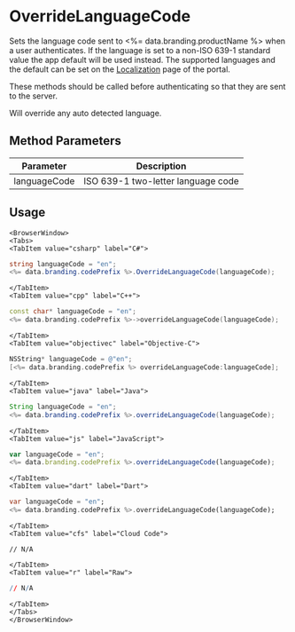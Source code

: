 # OverrideLanguageCode

Sets the language code sent to <%= data.branding.productName %> when a user authenticates. If the language is set to a non-ISO 639-1 standard value the app default will be used instead. The supported languages and the default can be set on the [Localization](https://portal.braincloudservers.com/admin/dashboard#/development/core-settings-localization) page of the portal.

These methods should be called before authenticating so that they are sent to the server.

Will override any auto detected language.

## Method Parameters

| Parameter    | Description                        |
| ------------ | ---------------------------------- |
| languageCode | ISO 639-1 two-letter language code |

## Usage

```mdx-code-block
<BrowserWindow>
<Tabs>
<TabItem value="csharp" label="C#">
```

```csharp
string languageCode = "en";
<%= data.branding.codePrefix %>.OverrideLanguageCode(languageCode);
```

```mdx-code-block
</TabItem>
<TabItem value="cpp" label="C++">
```

```cpp
const char* languageCode = "en";
<%= data.branding.codePrefix %>->overrideLanguageCode(languageCode);
```

```mdx-code-block
</TabItem>
<TabItem value="objectivec" label="Objective-C">
```

```objectivec
NSString* languageCode = @"en";
[<%= data.branding.codePrefix %> overrideLanguageCode:languageCode];
```

```mdx-code-block
</TabItem>
<TabItem value="java" label="Java">
```

```java
String languageCode = "en";
<%= data.branding.codePrefix %>.overrideLanguageCode(languageCode);
```

```mdx-code-block
</TabItem>
<TabItem value="js" label="JavaScript">
```

```javascript
var languageCode = "en";
<%= data.branding.codePrefix %>.overrideLanguageCode(languageCode);
```

```mdx-code-block
</TabItem>
<TabItem value="dart" label="Dart">
```

```dart
var languageCode = "en";
<%= data.branding.codePrefix %>.overrideLanguageCode(languageCode);
```

```mdx-code-block
</TabItem>
<TabItem value="cfs" label="Cloud Code">
```

```cfscript
// N/A
```

```mdx-code-block
</TabItem>
<TabItem value="r" label="Raw">
```

```r
// N/A
```

```mdx-code-block
</TabItem>
</Tabs>
</BrowserWindow>
```
